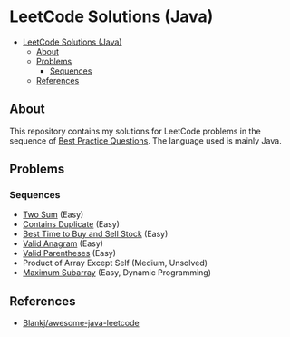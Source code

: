 # LeetCode Solutions (Java)

* [LeetCode Solutions (Java)](#leetcode-solutions-java)
  * [About](#about)
  * [Problems](#problems)
    * [Sequences](#sequences)
  * [References](#references)

## About

This repository contains my solutions for LeetCode problems in the sequence of [Best Practice Questions](https://yangshun.github.io/tech-interview-handbook/best-practice-questions/#!). The language used is mainly Java.

## Problems

### Sequences

* [Two Sum](Sequences/TwoSum.java) (Easy)
* [Contains Duplicate](Sequences/ContainsDuplicate.java) (Easy)
* [Best Time to Buy and Sell Stock](Sequences/BestTimeToBuyAndSellStock.java) (Easy)
* [Valid Anagram](Sequences/ValidAnagram.java) (Easy)
* [Valid Parentheses](Sequences/ValidParentheses.java) (Easy)
* Product of Array Except Self (Medium, Unsolved)
* [Maximum Subarray](Sequences/MaximumSubarray.java) (Easy, Dynamic Programming)

## References

* [Blankj/awesome-java-leetcode](https://github.com/Blankj/awesome-java-leetcode)